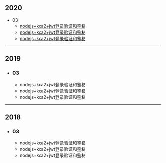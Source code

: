 ## 2020
+ 03
  + [nodejs+koa2+jwt登录验证和鉴权](2020/03/node-jwt-demo.md)
  + [nodejs+koa2+jwt登录验证和鉴权](2020/03/node-jwt-demo.md)
  + [nodejs+koa2+jwt登录验证和鉴权](2020/03/node-jwt-demo.md)
---
## 2019
+ ### 03
  + nodejs+koa2+jwt登录验证和鉴权
  + nodejs+koa2+jwt登录验证和鉴权
  + nodejs+koa2+jwt登录验证和鉴权
---
## 2018
+ ### 03
  + nodejs+koa2+jwt登录验证和鉴权
  + nodejs+koa2+jwt登录验证和鉴权
  + nodejs+koa2+jwt登录验证和鉴权

